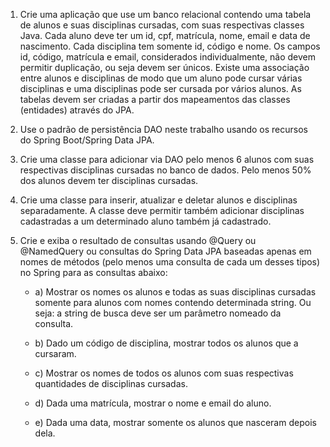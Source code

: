 1. Crie uma aplicação que use um banco relacional contendo uma tabela de alunos e suas disciplinas cursadas, com suas respectivas classes Java. Cada aluno deve ter um id, cpf, matrícula, nome, email e data de nascimento. Cada disciplina tem somente id, código e nome. Os campos id, código, matrícula e email, considerados individualmente, não devem permitir duplicação, ou seja devem ser únicos. Existe uma associação entre alunos e disciplinas de modo que um aluno pode cursar várias disciplinas e uma disciplinas pode ser cursada por vários alunos. As tabelas devem ser criadas a partir dos mapeamentos das classes (entidades) através do JPA.

2. Use o padrão de persistência DAO neste trabalho usando os recursos do Spring Boot/Spring Data JPA. 

3. Crie uma classe para adicionar via DAO pelo menos 6 alunos com suas respectivas disciplinas cursadas no banco de dados. Pelo menos 50% dos alunos devem ter disciplinas cursadas.

4. Crie uma classe para inserir, atualizar e deletar alunos e disciplinas separadamente. A classe deve permitir também adicionar disciplinas cadastradas a um determinado aluno também já cadastrado.

5. Crie e exiba o resultado de consultas usando @Query ou @NamedQuery ou consultas do Spring Data JPA baseadas apenas em nomes de métodos (pelo menos uma consulta de cada um desses tipos) no Spring para as consultas abaixo:
    * a) Mostrar os nomes os alunos e todas as suas disciplinas cursadas somente para alunos com nomes contendo determinada string. Ou seja: a string de busca deve ser um parâmetro nomeado da consulta.

    * b) Dado um código de disciplina, mostrar todos os alunos que a cursaram.

    * c) Mostrar os nomes de todos os alunos com suas respectivas quantidades de disciplinas cursadas.

    * d) Dada uma matrícula, mostrar o nome e email do aluno.

    * e) Dada uma data, mostrar somente os alunos que nasceram depois dela.